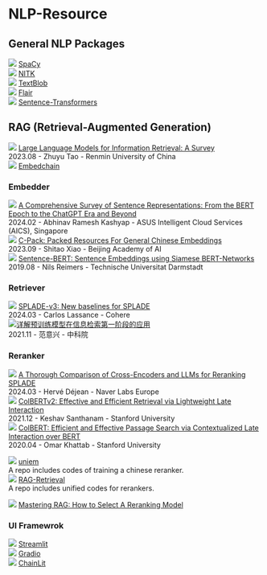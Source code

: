 # NLP-Resource

## General NLP Packages
![](https://img.shields.io/badge/github-blue) [SpaCy](https://spacy.io/)  
![](https://img.shields.io/badge/github-blue) [NITK](https://www.nltk.org/)  
![](https://img.shields.io/badge/github-blue) [TextBlob](https://textblob.readthedocs.io/en/dev/)  
![](https://img.shields.io/badge/github-blue) [Flair](https://github.com/flairNLP/flair)  
![](https://img.shields.io/badge/github-blue) [Sentence-Transformers](https://github.com/UKPLab/sentence-transformers)

## RAG (Retrieval-Augmented Generation)
![](https://img.shields.io/badge/survey-orange) [Large Language Models for Information Retrieval: A Survey](https://arxiv.org/pdf/2308.07107)  
  2023.08 - Zhuyu Tao - Renmin University of China  
![](https://img.shields.io/badge/github-blue) [Embedchain](https://github.com/embedchain/embedchain)  
  
### Embedder
![](https://img.shields.io/badge/survey-orange) [A Comprehensive Survey of Sentence Representations: From the BERT Epoch to the ChatGPT Era and Beyond](https://arxiv.org/pdf/2305.12641)  
2024.02 - Abhinav Ramesh Kashyap - ASUS Intelligent Cloud Services (AICS), Singapore  
![](https://img.shields.io/badge/paper-pink) [C-Pack: Packed Resources For General Chinese Embeddings](https://arxiv.org/pdf/2309.07597)  
2023.09 - Shitao Xiao - Beijing Academy of AI  
![](https://img.shields.io/badge/paper-pink) [Sentence-BERT: Sentence Embeddings using Siamese BERT-Networks](https://arxiv.org/pdf/1908.10084)  
2019.08 - Nils Reimers - Technische Universitat Darmstadt

### Retriever
![](https://img.shields.io/badge/paper-pink) [SPLADE-v3: New baselines for SPLADE](https://arxiv.org/pdf/2403.06789)  
2024.03 - Carlos Lassance - Cohere  
![](https://img.shields.io/badge/blog-green)[详解预训练模型在信息检索第一阶段的应用](https://zhuanlan.zhihu.com/p/439363249)  
2021.11 - 范意兴 - 中科院

### Reranker
![](https://img.shields.io/badge/evaluation-yellow) [A Thorough Comparison of Cross-Encoders and LLMs for Reranking SPLADE](https://arxiv.org/pdf/2403.10407)  
2024.03 - Hervé Déjean - Naver Labs Europe  
![](https://img.shields.io/badge/paper-pink) [ColBERTv2: Effective and Efficient Retrieval via Lightweight Late Interaction](https://arxiv.org/pdf/2112.01488)  
2021.12 - Keshav Santhanam - Stanford University  
![](https://img.shields.io/badge/paper-pink) [ColBERT: Efficient and Effective Passage Search via Contextualized Late Interaction over BERT](https://arxiv.org/pdf/2004.12832)  
2020.04 - Omar Khattab - Stanford University    

![](https://img.shields.io/badge/github-blue) [uniem](https://github.com/wangyuxinwhy/uniem)  
A repo includes codes of training a chinese reranker.  
![](https://img.shields.io/badge/github-blue) [RAG-Retrieval](https://github.com/NLPJCL/RAG-Retrieval)  
A repo includes unified codes for rerankers.  

![](https://img.shields.io/badge/blog-green) [Mastering RAG: How to Select A Reranking Model](https://www.rungalileo.io/blog/mastering-rag-how-to-select-a-reranking-model)  

### UI Framewrok
![](https://img.shields.io/badge/github-blue) [Streamlit](https://docs.streamlit.io/)  
![](https://img.shields.io/badge/github-blue) [Gradio](https://www.gradio.app/docs)  
![](https://img.shields.io/badge/github-blue) [ChainLit](https://docs.chainlit.io/get-started/overview)  
